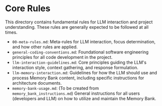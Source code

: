 # Core Rules

This directory contains fundamental rules for LLM interaction and project understanding. These rules are generally expected to be followed at all times.

- `00-meta-rules.md`: Meta-rules for LLM interaction, focus determination, and how other rules are applied.
- `general-coding-conventions.md`: Foundational software engineering principles for all code development in the project.
- `llm-interaction-guidelines.md`: Core principles guiding the LLM's interaction style, context gathering, and response formulation.
- `llm-memory-interaction.md`: Guidelines for how the LLM should use and process Memory Bank content, including specific instructions for architecture documents.
- `memory-bank-usage.md`: (To be created from `memory_bank_instructions.md`) General instructions for all users (developers and LLM) on how to utilize and maintain the Memory Bank.
